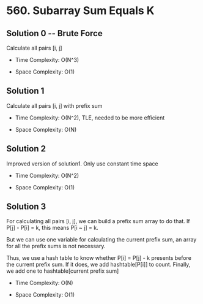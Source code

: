 # 560. Subarray Sum Equals K

## Solution 0 -- Brute Force

Calculate all pairs [i, j]

* Time Complexity: O(N^3)

* Space Complexity: O(1)

## Solution 1

Calculate all pairs [i, j] with prefix sum

* Time Complexity: O(N^2), TLE, needed to be more efficient

* Space Complexity: O(N)

## Solution 2

Improved version of solution1. Only use constant time space

* Time Complexity: O(N^2)

* Space Complexity: O(1)

## Solution 3

For calculating all pairs [i, j], we can build a prefix sum array to do that. If P[j] - P[i] = k, this means P[i ~ j] = k.

But we can use one variable for calculating the current prefix sum, an array for all the prefix sums is not necessary. 

Thus, we use a hash table to know whether P[i] = P[j] - k presents before the current prefix sum. If it does, we add hashtable[P[i]] to count. Finally, we add one to hashtable[current prefix sum] 

* Time Complexity: O(N)

* Space Complexity: O(1)